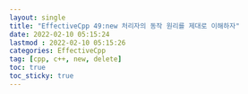 ```yaml
---
layout: single
title: "EffectiveCpp 49:new 처리자의 동작 원리를 제대로 이해하자"
date: 2022-02-10 05:15:24
lastmod : 2022-02-10 05:15:26
categories: EffectiveCpp
tag: [cpp, c++, new, delete]
toc: true
toc_sticky: true
---
```

